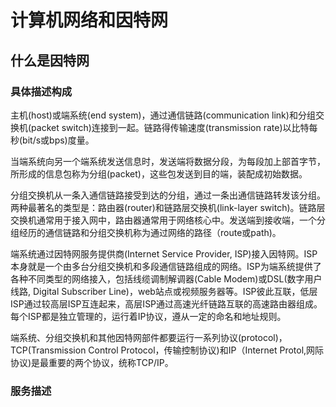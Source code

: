# 计算机网络和因特网
## 什么是因特网
### 具体描述构成
主机(host)或端系统(end system)，通过通信链路(communication link)和分组交换机(packet switch)连接到一起。链路得传输速度(transmission rate)以比特每秒(bit/s或bps)度量。

当端系统向另一个端系统发送信息时，发送端将数据分段，为每段加上部首字节，所形成的信息包称为分组(packet)，这些包发送到目的端，装配成初始数据。

分组交换机从一条入通信链路接受到达的分组，通过一条出通信链路转发该分组。两种最著名的类型是：路由器(router)和链路层交换机(link-layer switch)。链路层交换机通常用于接入网中，路由器通常用于网络核心中。发送端到接收端，一个分组经历的通信链路和分组交换机称为通过网络的路径（route或path)。

端系统通过因特网服务提供商(Internet Service Provider, ISP)接入因特网。ISP本身就是一个由多台分组交换机和多段通信链路组成的网络。ISP为端系统提供了各种不同类型的网络接入，包括线缆调制解调器(Cable Modem)或DSL(数字用户线路, Digital Subscriber Line)，web站点或视频服务器等。ISP彼此互联，低层ISP通过较高层ISP互连起来，高层ISP通过高速光纤链路互联的高速路由器组成。每个ISP都是独立管理的，运行着IP协议，遵从一定的命名和地址规则。

端系统、分组交换机和其他因特网部件都要运行一系列协议(protocol)，TCP(Transmission Control Protocol，传输控制协议)和IP（Internet Protol,网际协议)是最重要的两个协议，统称TCP/IP。

### 服务描述
